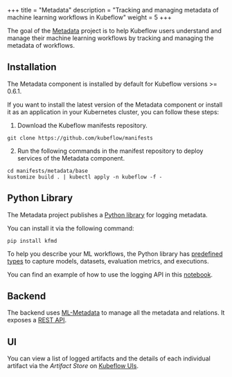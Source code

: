 +++
title = "Metadata"
description = "Tracking and managing metadata of machine learning workflows in Kubeflow"
weight = 5
+++

The goal of the [Metadata](https://github.com/kubeflow/metadata) project is to help Kubeflow users understand and manage their machine learning workflows by tracking and managing the metadata of workflows.

## Installation

The Metadata component is installed by default for Kubeflow versions >= 0.6.1.

If you want to install the latest version of the Metadata component or install it as an application in your Kubernetes cluster, you can follow these steps:

1. Download the Kubeflow manifests repository.
```
git clone https://github.com/kubeflow/manifests
```

2. Run the following commands in the manifest repository to deploy services of the Metadata component.
```
cd manifests/metadata/base
kustomize build . | kubectl apply -n kubeflow -f -
```

## Python Library

The Metadata project publishes a [Python library](https://github.com/kubeflow/metadata/tree/master/sdk/python#python-client) for logging metadata.

You can install it via the following command:
```
pip install kfmd
```

To help you describe your ML workflows, the Python library has [predefined types](https://github.com/kubeflow/metadata/tree/master/schema) to capture models, datasets, evaluation metrics, and executions.

You can find an example of how to use the logging API in this [notebook](https://github.com/kubeflow/metadata/blob/master/sdk/python/demo.ipynb).

## Backend

The backend uses [ML-Metadata](https://github.com/google/ml-metadata/blob/master/g3doc/get_started.md) to manage all the metadata and relations. It exposes a [REST API](/docs/reference/metadata/).

## UI

You can view a list of logged artifacts and the details of each individual artifact via the _Artifact Store_ on [Kubeflow UIs](https://www.kubeflow.org/docs/other-guides/accessing-uis/).

